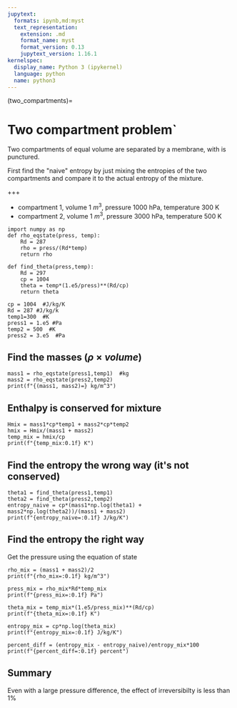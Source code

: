 ```yaml
---
jupytext:
  formats: ipynb,md:myst
  text_representation:
    extension: .md
    format_name: myst
    format_version: 0.13
    jupytext_version: 1.16.1
kernelspec:
  display_name: Python 3 (ipykernel)
  language: python
  name: python3
---
```


(two_compartments)=
# Two compartment problem`

Two compartments of equal volume are separated by a membrane, with is punctured.

First find the "naive" entropy by just mixing the entropies of the two compartments and compare it to
the actual entropy of the mixture.

+++

- compartment 1, volume 1 $m^3$, pressure 1000 hPa, temperature 300 K
- compartment 2, volume 1 $m^3$, pressure 3000 hPa, temperature 500 K

```{code-cell} ipython3
import numpy as np
def rho_eqstate(press, temp):
    Rd = 287
    rho = press/(Rd*temp)
    return rho

def find_theta(press,temp):
    Rd = 297
    cp = 1004
    theta = temp*(1.e5/press)**(Rd/cp)
    return theta
```

```{code-cell} ipython3
cp = 1004  #J/kg/K
Rd = 287 #J/kg/k
temp1=300  #K
press1 = 1.e5 #Pa
temp2 = 500  #K
press2 = 3.e5  #Pa
```

## Find the masses ($\rho \times volume$)

```{code-cell} ipython3
mass1 = rho_eqstate(press1,temp1)  #kg
mass2 = rho_eqstate(press2,temp2)
print(f"{(mass1, mass2)=} kg/m^3")
```

## Enthalpy is conserved for mixture

```{code-cell} ipython3
Hmix = mass1*cp*temp1 + mass2*cp*temp2
hmix = Hmix/(mass1 + mass2)
temp_mix = hmix/cp
print(f"{temp_mix:0.1f} K")
```

## Find the entropy the wrong way (it's not conserved)

```{code-cell} ipython3
theta1 = find_theta(press1,temp1)
theta2 = find_theta(press2,temp2)
entropy_naive = cp*(mass1*np.log(theta1) + mass2*np.log(theta2))/(mass1 + mass2)
print(f"{entropy_naive=:0.1f} J/kg/K")
```

## Find the entropy the right way

Get the pressure using the equation of state

```{code-cell} ipython3
rho_mix = (mass1 + mass2)/2
print(f"{rho_mix=:0.1f} kg/m^3")
```

```{code-cell} ipython3
press_mix = rho_mix*Rd*temp_mix
print(f"{press_mix=:0.1f} Pa")
```

```{code-cell} ipython3
theta_mix = temp_mix*(1.e5/press_mix)**(Rd/cp)
print(f"{theta_mix=:0.1f} K")
```

```{code-cell} ipython3
entropy_mix = cp*np.log(theta_mix)
print(f"{entropy_mix=:0.1f} J/kg/K")
```

```{code-cell} ipython3
percent_diff = (entropy_mix - entropy_naive)/entropy_mix*100
print(f"{percent_diff=:0.1f} percent")
```

## Summary

Even with a large pressure difference, the effect of irreversibilty is less than 1%

```{code-cell} ipython3

```
